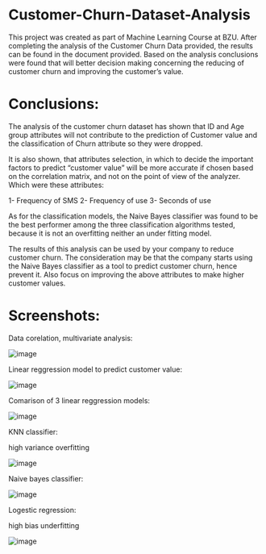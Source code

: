 # Customer-Churn-Dataset-Analysis
This project was created as part of Machine Learning Course at BZU.
After completing the analysis of the Customer Churn Data provided, the results can be found in the document provided. Based on the analysis conclusions were found that will better decision making concerning the reducing of customer churn and improving the customer’s value.

# Conclusions:
<p>The analysis of the customer churn dataset has shown that ID and Age group attributes will not contribute to the prediction of Customer value and the classification of Churn attribute so they were dropped. </p>
<p>It is also shown, that attributes selection, in which to decide the important factors to predict “customer value” will be more accurate if chosen based on the correlation matrix, and not on the point of view of the analyzer. Which were these attributes:</p>
1-	Frequency of SMS
2-	Frequency of use
3-	Seconds of use
<p>As for the classification models, the Naive Bayes classifier was found to be the best performer among the three classification algorithms tested, because it is not an overfitting neither an under fitting model.</p>
<p>The results of this analysis can be used by your company to reduce customer churn. The consideration may be that the company starts using the Naive Bayes classifier as a tool to predict customer churn, hence prevent it. Also focus on improving the above attributes to make higher customer values. </p>

# Screenshots:
<p>Data corelation, multivariate analysis:</p>

![image](https://user-images.githubusercontent.com/65151701/218584896-412ea09d-881e-40df-94e3-95a0557ffbb9.png)

<p>Linear reggression model to predict customer value:</p>

![image](https://user-images.githubusercontent.com/65151701/218584943-bff105d5-be07-4e69-88a5-825fc87a5f53.png)

<p> Comarison of 3 linear reggression models:</p>

![image](https://user-images.githubusercontent.com/65151701/218585013-fab797a1-11a1-4b55-a564-2625122acde2.png)

<p> KNN classifier: </p>
high variance overfitting

![image](https://user-images.githubusercontent.com/65151701/218585100-0c3e9a1f-a5d5-467c-a361-003f33c390c5.png)

<p>Naive bayes classifier: </p>

![image](https://user-images.githubusercontent.com/65151701/218585183-2561c70f-8770-412d-8ecd-fdb804d13879.png)

<p>Logestic regression: </p>
high bias underfitting

![image](https://user-images.githubusercontent.com/65151701/218585266-795f7871-f2fe-47bd-8317-d7defa77913d.png)
